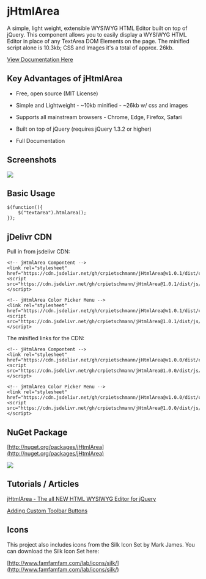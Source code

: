 # jHtmlArea

A simple, light weight, extensible WYSIWYG HTML Editor built on top of jQuery. This component allows you to easily display a WYSIWYG HTML Editor in place of any TextArea DOM Elements on the page. The minified script alone is 10.3kb; CSS and Images it's a total of approx. 26kb.

[View Documentation Here](https://github.com/crpietschmann/jHtmlArea/wiki)

## Key Advantages of jHtmlArea

- Free, open source (MIT License)

- Simple and Lightweight - ~10kb minified - ~26kb w/ css and images

- Supports all mainstream browsers - Chrome, Edge, Firefox, Safari

- Built on top of jQuery (requires jQuery 1.3.2 or higher)

- Full Documentation

## Screenshots

![](img/screenshot.png)

## Basic Usage

```
$(function(){
    $("textarea").htmlarea();
});
```

## jDelivr CDN

Pull in from jsdelivr CDN:

```
<!-- jHtmlArea Compontent -->
<link rel="stylesheet" href="https://cdn.jsdelivr.net/gh/crpietschmann/jHtmlArea@v1.0.1/dist/css/jHtmlArea.css">
<script src="https://cdn.jsdelivr.net/gh/crpietschmann/jHtmlArea@1.0.1/dist/js/jHtmlArea.js"></script>

<!-- jHtmlArea Color Picker Menu -->
<link rel="stylesheet" href="https://cdn.jsdelivr.net/gh/crpietschmann/jHtmlArea@v1.0.1/dist/css/jHtmlArea.ColorPickerMenu.css">
<script src="https://cdn.jsdelivr.net/gh/crpietschmann/jHtmlArea@1.0.1/dist/js/jHtmlArea.ColorPickerMenu.js"></script>
```

The minified links for the CDN:

```
<!-- jHtmlArea Compontent -->
<link rel="stylesheet" href="https://cdn.jsdelivr.net/gh/crpietschmann/jHtmlArea@v1.0.0/dist/css/jHtmlArea.css">
<script src="https://cdn.jsdelivr.net/gh/crpietschmann/jHtmlArea@1.0.0/dist/js/jHtmlArea.min.js"></script>

<!-- jHtmlArea Color Picker Menu -->
<link rel="stylesheet" href="https://cdn.jsdelivr.net/gh/crpietschmann/jHtmlArea@v1.0.0/dist/css/jHtmlArea.ColorPickerMenu.css">
<script src="https://cdn.jsdelivr.net/gh/crpietschmann/jHtmlArea@1.0.0/dist/js/jHtmlArea.ColorPickerMenu.min.js"></script>
```

## NuGet Package

[http://nuget.org/packages/jHtmlArea](http://nuget.org/packages/jHtmlArea)

![](img/nuget-package-install.png)

## Tutorials / Articles

[jHtmlArea - The all NEW HTML WYSIWYG Editor for jQuery](https://pietschsoft.com/post/2009/07/21/jhtmlarea-the-all-new-html-wysiwyg-editor-for-jquery)

[Adding Custom Toolbar Buttons](https://pietschsoft.com/post/2009/08/18/jhtmlarea-adding-custom-toolbar-buttons)

## Icons

This project also includes icons from the Silk Icon Set by Mark James. You can download the Silk Icon Set here:

[http://www.famfamfam.com/lab/icons/silk/](http://www.famfamfam.com/lab/icons/silk/)
